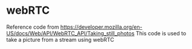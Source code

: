 # webRTC
Reference code from <a>https://developer.mozilla.org/en-US/docs/Web/API/WebRTC_API/Taking_still_photos</a>
This code is used to take a picture from a stream using webRTC 
